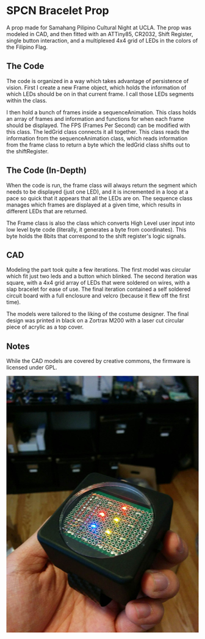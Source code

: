# SPCN Bracelet Prop
A prop made for Samahang Pilipino Cultural Night at UCLA.
The prop was modeled in CAD, and then fitted with an ATTiny85, CR2032, Shift Register, single button interaction, and a multiplexed 4x4 grid of LEDs in the colors of the Filipino Flag.

## The Code
The code is organized in a way which takes advantage of persistence of vision.
First I create a new Frame object, which holds the information of which LEDs should be on in that current frame. I call those LEDs segments within the class.

I then hold a bunch of frames inside a sequenceAnimation. This class holds an array of frames and information and functions for when each frame should be displayed. The FPS (Frames Per Second) can be modified with this class.
The ledGrid class connects it all together. This class reads the information from the sequenceAnimation class, which reads information from the frame class to return a byte which the ledGrid class shifts out to the shiftRegister.

## The Code (In-Depth)
When the code is run, the frame class will always return the segment which needs to be displayed (just one LED), and it is incremented in a loop at a pace so quick that it appears that all the LEDs are on. The sequence class manages which frames are displayed at a given time, which results in different LEDs that are returned.

The Frame class is also the class which converts High Level user input into low level byte code (literally, it generates a byte from coordinates). This byte holds the 8bits that correspond to the shift register's logic signals.

## CAD
Modeling the part took quite a few iterations. The first model was circular which fit just two leds and a button which blinked. The second iteration was square, with a 4x4 grid array of LEDs that were soldered on wires, with a slap bracelet for ease of use. The final iteration contained a self soldered circuit board with a full enclosure and velcro (because it flew off the first time).

The models were tailored to the liking of the costume designer. The final design was printed in black on a Zortrax M200 with a laser cut circular piece of acrylic as a top cover.

## Notes
While the CAD models are covered by creative commons, the firmware is licensed under GPL.

![Final Product](https://github.com/XDleader555/cad_models/raw/main/spcn_bracelet_prop/bracelet.jpg)